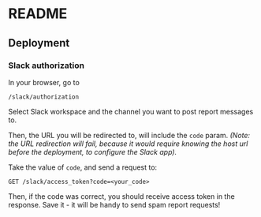 # README

## Deployment
### Slack authorization
In your browser, go to

```
/slack/authorization
```

Select Slack workspace and the channel you want to post report messages to.

Then, the URL you will be redirected to, will include the `code` param. *(Note: the URL redirection will fail, because it would require knowing the host url before the deployment, to configure the Slack app).*

Take the value of `code`, and send a request to:
```
GET /slack/access_token?code=<your_code>
```
Then, if the code was correct, you should receive access token in the response. Save it - it will be handy to send spam report requests!
